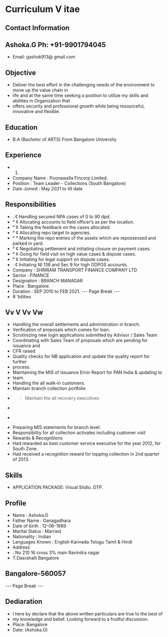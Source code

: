# Curriculum V itae

## Contact Information



## Ashoka.G Ph: +91-9901794045

* Email: gashok913@ gmail.com


## Objective

* Deliver the best effort in the challenging needs of the environment to move up the value chain in
* life and at the same time seeking a position to utilize my skills and abilities in Organization that
* offers security and professional growth while being resourceful, innovative and flexible.


## Education

* B.A (Bachelor of ARTS) From Bangalore University


## Experience

* 1.
* Company Name : Poonawalla Fincorp Limited.
* Position : Team Leader - Collections (South Bangalore)
* Date Joined : May 2021 to till date


## Responsibilities

* . ¢ Handling secured NPA cases of 0 to 90 dpd.
* ° ¢ Allocating accounts to field officer’s as per the location.
* ° ¢ Taking the feedback on the cases allocated.
* ° ¢ Allocating repo target to agencies.
* ° * Marking the repo entries of the assets which are repossessed and parked in yard.
* ° ¢ Negotiating settlement and initiating closure on payment cases.
* ° ¢ Going for field visit on high value cases & dispute cases.
* ° ¢ Initiating for legal support on dispute cases.
* . ¢ Initiating NI 138 and Sec 9 for high ODPOS accounts.
* Company : SHRIRAM TRANSPORT FINANCE COMPANY LTD
* Sector : FINANCE
* Designation : BRANCH MANAGAR
* Place : Bangalore.
* Duration : SEP 2010 to FEB 2021.
--- Page Break ---
* R ‘bilities


## Vv V Vv Vw

* Handling the overall settlements and administration in branch.
* Verification of proposals which comes for loan.
* Scrutinizing new login applications submitted by Advisor / Sales Team
* Coordinating with Sales Team of proposals which are pending for issuance and
* CFR raised
* Quality checks for NB application and update the quality report for further
* process.
* Maintaining the MIS of Issuance Error Report for PAN India & updating to
* team.
* Handling the all walk-in customers.
* Maintain branch collection portfolio
* > Maintain the all recovery executives
* >
* >
* Preparing MIS statements for branch level.
* Responsibility for all collection activates including customer visit
* Rewards & Recognitions
* Had rewarded as best customer service executive for the year 2012, for South Zone.
* Had received a recognition reward for topping collection in 2nd quarter of 2013.


## Skills

* APPLICATION PACKAGE: Visual Stidio. DTP.


## Profile

* Name : Ashoka.G
* Father Name : Ganagadhara
* Date of birth : 12-06-1989
* Marital Status : Married
* Nationality : Indian
* Languages Known : English Kannada Telugu Tamil & Hindi
* Address
* : No 210 16 cross 3% main Ravindra nagar
* T.Dasrahalli Bangalore


## Bangalore-560057

--- Page Break ---


## Dediaration

* I here by declare that the above written particulars are true to the best of
* my knowledge and belief. Looking forward to a fruitful discussion.
* Place: Bangalore
* Date: (Ashoka.G)

